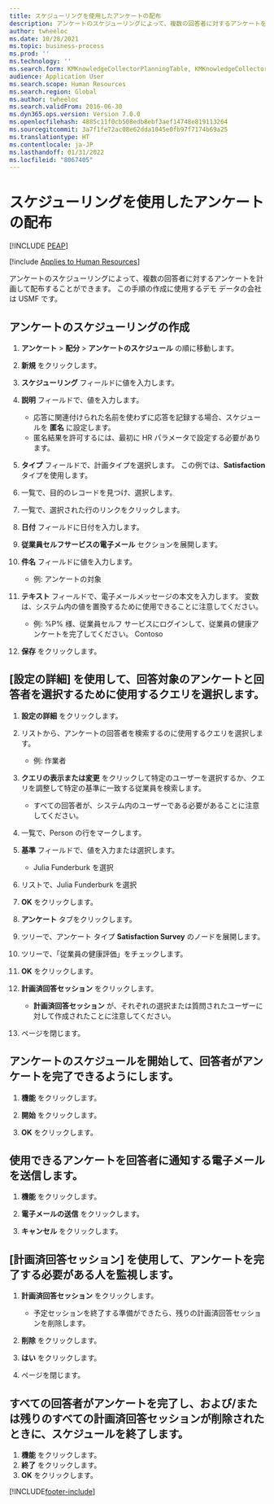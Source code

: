 ```yaml
---
title: スケジューリングを使用したアンケートの配布
description: アンケートのスケジューリングによって、複数の回答者に対するアンケートを計画して配布することができます。
author: twheeloc
ms.date: 10/28/2021
ms.topic: business-process
ms.prod: ''
ms.technology: ''
ms.search.form: KMKnowledgeCollectorPlanningTable, KMKnowledgeCollectorPlanningMulti, SysQueryForm, HcmPersonLookup, KMKnowledgeCollectorPlanning, HcmLearningWorkspace
audience: Application User
ms.search.scope: Human Resources
ms.search.region: Global
ms.author: twheeloc
ms.search.validFrom: 2016-06-30
ms.dyn365.ops.version: Version 7.0.0
ms.openlocfilehash: 4885c11f0cb508edb8ebf3aef14748e819113264
ms.sourcegitcommit: 3a7f1fe72ac08e62dda1045e0fb97f7174b69a25
ms.translationtype: HT
ms.contentlocale: ja-JP
ms.lasthandoff: 01/31/2022
ms.locfileid: "8067405"
---
```

# <a name="distribute-questionnaires-using-scheduling"></a>スケジューリングを使用したアンケートの配布


[!INCLUDE [PEAP](../includes/peap-1.md)]

[!include [Applies to Human Resources](../includes/applies-to-hr.md)]

アンケートのスケジューリングによって、複数の回答者に対するアンケートを計画して配布することができます。 この手順の作成に使用するデモ データの会社は USMF です。

## <a name="create-a-questionnaire-schedule"></a>アンケートのスケジューリングの作成

1. **アンケート** > **配分** > **アンケートのスケジュール** の順に移動します。

2. **新規** をクリックします。

3. **スケジューリング** フィールドに値を入力します。

4. **説明** フィールドで、値を入力します。
    * 応答に関連付けられた名前を使わずに応答を記録する場合、スケジュールを **匿名** に設定します。  
    * 匿名結果を許可するには、最初に HR パラメータで設定する必要があります。  

5. **タイプ** フィールドで、計画タイプを選択します。  この例では、**Satisfaction** タイプを使用します。

6. 一覧で、目的のレコードを見つけ、選択します。

7. 一覧で、選択された行のリンクをクリックします。

8. **日付** フィールドに日付を入力します。

9. **従業員セルフサービスの電子メール** セクションを展開します。

10. **件名** フィールドに値を入力します。

    * 例: アンケートの対象  

11. **テキスト** フィールドで、電子メールメッセージの本文を入力します。 変数は、システム内の値を置換するために使用できることに注意してください。

    * 例: %P% 様、従業員セルフ サービスにログインして、従業員の健康アンケートを完了してください。  Contoso  

12. **保存** をクリックします。

## <a name="use-the-setup-details-to-select-the-questionnaires-to-be-answered-as-well-as-any-queries-to-use-to-select-respondents"></a>[設定の詳細] を使用して、回答対象のアンケートと回答者を選択するために使用するクエリを選択します。

1. **設定の詳細** をクリックします。

2. リストから、アンケートの回答者を検索するのに使用するクエリを選択します。

    * 例: 作業者  

3. **クエリの表示または変更** をクリックして特定のユーザーを選択するか、クエリを調整して特定の基準に一致する従業員を検索します。

    * すべての回答者が、システム内のユーザーである必要があることに注意してください。  

4. 一覧で、Person の行をマークします。

5. **基準** フィールドで、値を入力または選択します。

    * Julia Funderburk を選択  

6. リストで、Julia Funderburk を選択

7. **OK** をクリックします。

8. **アンケート** タブをクリックします。

9. ツリーで、アンケート タイプ **Satisfaction Survey** のノードを展開します。

10. ツリーで、「従業員の健康評価」をチェックします。

11. **OK** をクリックします。

12. **計画済回答セッション** をクリックします。

    * **計画済回答セッション** が、それぞれの選択または質問されたユーザーに対して作成されたことに注意してください。  

13. ページを閉じます。

## <a name="start-the-questionnaire-schedule-in-order-to-make-the-questionnaire-available-for-respondents-to-complete"></a>アンケートのスケジュールを開始して、回答者がアンケートを完了できるようにします。

1. **機能** をクリックします。

2. **開始** をクリックします。

3. **OK** をクリックします。

## <a name="send-the-email-to-inform-respondents-of-the-available-questionnaire"></a>使用できるアンケートを回答者に通知する電子メールを送信します。

1. **機能** をクリックします。

2. **電子メールの送信** をクリックします。

3. **キャンセル** をクリックします。

## <a name="use-planned-answer-sessions-to-monitor-who-needs-to-complete-the-questionnaire"></a>[計画済回答セッション] を使用して、アンケートを完了する必要がある人を監視します。

1. **計画済回答セッション** をクリックします。

    * 予定セッションを終了する準備ができたら、残りの計画済回答セッションを削除します。  

2. **削除** をクリックします。

3. **はい** をクリックします。

4. ページを閉じます。

## <a name="end-the-schedule-when-all-respondents-have-completed-the-questionnaire-andor-all-remaining-planned-answer-sessions-have-been-deleted"></a>すべての回答者がアンケートを完了し、および/または残りのすべての計画済回答セッションが削除されたときに、スケジュールを終了します。

1. **機能** をクリックします。
2. **終了** をクリックします。
3. **OK** をクリックします。



[!INCLUDE[footer-include](../includes/footer-banner.md)]
